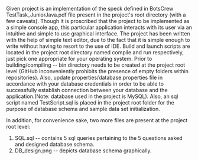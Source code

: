 Given project is an implementation of the speck defined in BotsCrew TestTask_JuniorJava.pdf file present in the project's
root directory (with a few caveats). Though it is proscribed that the project to be implemented as a simple console app,
this particular application interacts with its user via an intuitive and simple to use graphical interface. The project 
has been written with the help of simple text editor, due to the fact that it is simple enough to write without having to resort
to the use of IDE. Build and launch scripts are located in the project root directory named compile and run respectively, just
pick one appropriate for your operating system. Prior to building/compiling -- bin directory needs to be created at the project
root level (GitHub inconveniently prohibits the presence of empty folders within repositories). Also, update properties/database.properties
file in accordance with your database credentials in order to be able to successfully establish connection between your database and the
application.(Note: database used in the project is MySQL). Also, an sql script named TestScript.sql is placed in the project root folder
for the purpose of database schema and sample data set initialization.

In addition, for convenience sake, two more files are present at the project root level: 
1. SQL.sql -- contains 5 sql queries pertaining to the 5 questions asked and designed database schema.
2. DB_design.png -- depicts database schema graphically.

